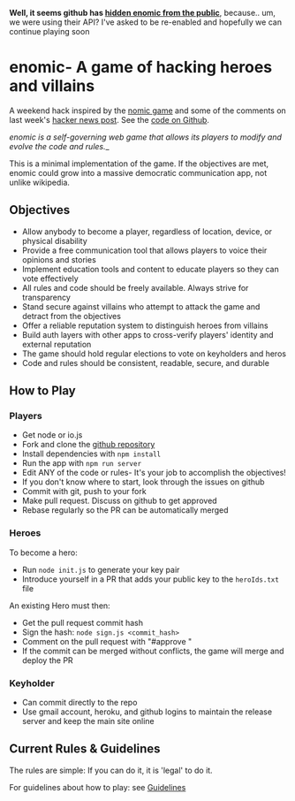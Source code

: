 **Well, it seems github has [hidden enomic from the public](http://i.imgur.com/gYfLv0H.png)**, because.. um, we were using their API? I've asked to be re-enabled and hopefully we can continue playing soon

# enomic- A game of hacking heroes and villains

A weekend hack inspired by the [nomic game](http://legacy.earlham.edu/~peters/nomic.htm) and some of the comments on last week's [hacker news post](https://news.ycombinator.com/item?id=10056705). See the [code on Github](https://github.com/enomic/enomic).

_enomic is a self-governing web game that allows its players to modify and evolve the code and rules.__

This is a minimal implementation of the game. If the objectives are met, enomic could grow into a massive democratic communication app, not unlike wikipedia.

## Objectives
- Allow anybody to become a player, regardless of location, device, or physical disability
- Provide a free communication tool that allows players to voice their opinions and stories
- Implement education tools and content to educate players so they can vote effectively
- All rules and code should be freely available. Always strive for transparency
- Stand secure against villains who attempt to attack the game and detract from the objectives
- Offer a reliable reputation system to distinguish heroes from villains
- Build auth layers with other apps to cross-verify players' identity and external reputation
- The game should hold regular elections to vote on keyholders and heros
- Code and rules should be consistent, readable, secure, and durable

## How to Play

### Players
- Get node or io.js
- Fork and clone the [github repository](https://github.com/enomic/enomic)
- Install dependencies with `npm install`
- Run the app with `npm run server`
- Edit ANY of the code or rules- It's your job to accomplish the objectives!
- If you don't know where to start, look through the issues on github
- Commit with git, push to your fork
- Make pull request. Discuss on github to get approved
- Rebase regularly so the PR can be automatically merged

### Heroes
To become a hero:

- Run `node init.js` to generate your key pair
- Introduce yourself in a PR that adds your public key to the `heroIds.txt` file

An existing Hero must then:

- Get the pull request commit hash
- Sign the hash: `node sign.js <commit_hash>`
- Comment on the pull request with "#approve <signature>"
- If the commit can be merged without conflicts, the game will merge and deploy the PR

### Keyholder
- Can commit directly to the repo
- Use gmail account, heroku, and github logins to maintain the release server and keep the main site online

## Current Rules & Guidelines
The rules are simple: If you can do it, it is 'legal' to do it.

For guidelines about how to play: see [Guidelines](/docs/Guidelines.md)
